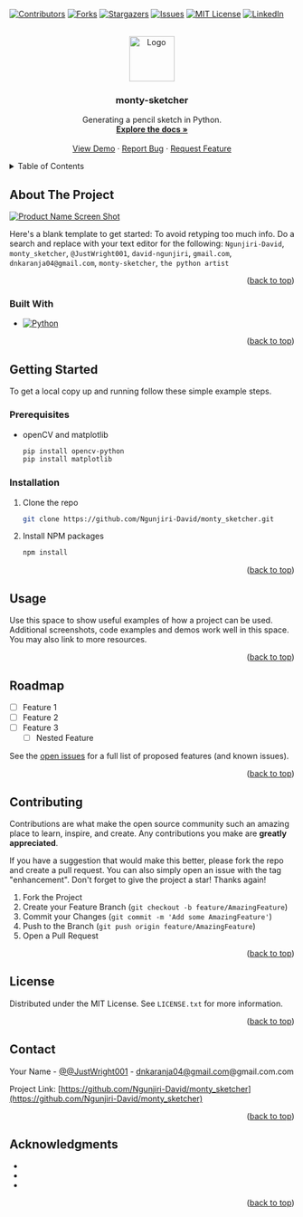 <!-- Improved compatibility of back to top link: See: https://github.com/othneildrew/Best-README-Template/pull/73 -->
<a name="readme-top"></a>
<!--
*** From Template.
-->



<!-- PROJECT SHIELDS -->
<!--
*** I'm using markdown "reference style" links for readability.
*** Reference links are enclosed in brackets [ ] instead of parentheses ( ).
*** See the bottom of this document for the declaration of the reference variables
*** for contributors-url, forks-url, etc. This is an optional, concise syntax you may use.
*** https://www.markdownguide.org/basic-syntax/#reference-style-links
-->
[![Contributors][contributors-shield]][contributors-url]
[![Forks][forks-shield]][forks-url]
[![Stargazers][stars-shield]][stars-url]
[![Issues][issues-shield]][issues-url]
[![MIT License][license-shield]][license-url]
[![LinkedIn][linkedin-shield]][linkedin-url]



<!-- PROJECT LOGO -->
<br />
<div align="center">
  <a href="https://github.com/Ngunjiri-David/monty_sketcher">
    <img src="images/logo.png" alt="Logo" width="80" height="80">
  </a>

<h3 align="center">monty-sketcher</h3>

  <p align="center">
    Generating a pencil sketch in Python.
    <br />
    <a href="https://github.com/Ngunjiri-David/monty_sketcher"><strong>Explore the docs »</strong></a>
    <br />
    <br />
    <a href="https://github.com/Ngunjiri-David/monty_sketcher">View Demo</a>
    ·
    <a href="https://github.com/Ngunjiri-David/monty_sketcher/issues">Report Bug</a>
    ·
    <a href="https://github.com/Ngunjiri-David/monty_sketcher/issues">Request Feature</a>
  </p>
</div>



<!-- TABLE OF CONTENTS -->
<details>
  <summary>Table of Contents</summary>
  <ol>
    <li>
      <a href="#about-the-project">About The Project</a>
      <ul>
        <li><a href="#built-with">Built With</a></li>
      </ul>
    </li>
    <li>
      <a href="#getting-started">Getting Started</a>
      <ul>
        <li><a href="#prerequisites">Prerequisites</a></li>
        <li><a href="#installation">Installation</a></li>
      </ul>
    </li>
    <li><a href="#usage">Usage</a></li>
    <li><a href="#roadmap">Roadmap</a></li>
    <li><a href="#contributing">Contributing</a></li>
    <li><a href="#license">License</a></li>
    <li><a href="#contact">Contact</a></li>
    <li><a href="#acknowledgments">Acknowledgments</a></li>
  </ol>
</details>



<!-- ABOUT THE PROJECT -->
## About The Project

[![Product Name Screen Shot][product-screenshot]](https://example.com)

Here's a blank template to get started: To avoid retyping too much info. Do a search and replace with your text editor for the following: `Ngunjiri-David`, `monty_sketcher`, `@JustWright001`, `david-ngunjiri`, `gmail.com`, `dnkaranja04@gmail.com`, `monty-sketcher`, `the python artist`

<p align="right">(<a href="#readme-top">back to top</a>)</p>



### Built With
* [![Python][Python.org]][Python-url]
<!--
* [![Next][Next.js]][Next-url]
* [![React][React.js]][React-url]
* [![Vue][Vue.js]][Vue-url]
* [![Angular][Angular.io]][Angular-url]
* [![Svelte][Svelte.dev]][Svelte-url]
* [![Laravel][Laravel.com]][Laravel-url]
* [![Bootstrap][Bootstrap.com]][Bootstrap-url]
* [![JQuery][JQuery.com]][JQuery-url]
-->

<p align="right">(<a href="#readme-top">back to top</a>)</p>



<!-- GETTING STARTED -->
## Getting Started

To get a local copy up and running follow these simple example steps.

### Prerequisites


* openCV and matplotlib
  ```sh
  pip install opencv-python
  pip install matplotlib
  ```

### Installation

1. Clone the repo
   ```sh
   git clone https://github.com/Ngunjiri-David/monty_sketcher.git
   ```
2. Install NPM packages
   ```sh
   npm install
   ```

<p align="right">(<a href="#readme-top">back to top</a>)</p>



<!-- USAGE EXAMPLES -->
## Usage

Use this space to show useful examples of how a project can be used. Additional screenshots, code examples and demos work well in this space. You may also link to more resources.

<!--
_For more examples, please refer to the [Documentation](https://example.com)_

-->
<p align="right">(<a href="#readme-top">back to top</a>)</p>



<!-- ROADMAP -->
## Roadmap

- [ ] Feature 1
- [ ] Feature 2
- [ ] Feature 3
    - [ ] Nested Feature

See the [open issues](https://github.com/Ngunjiri-David/monty_sketcher/issues) for a full list of proposed features (and known issues).

<p align="right">(<a href="#readme-top">back to top</a>)</p>



<!-- CONTRIBUTING -->
## Contributing

Contributions are what make the open source community such an amazing place to learn, inspire, and create. Any contributions you make are **greatly appreciated**.

If you have a suggestion that would make this better, please fork the repo and create a pull request. You can also simply open an issue with the tag "enhancement".
Don't forget to give the project a star! Thanks again!

1. Fork the Project
2. Create your Feature Branch (`git checkout -b feature/AmazingFeature`)
3. Commit your Changes (`git commit -m 'Add some AmazingFeature'`)
4. Push to the Branch (`git push origin feature/AmazingFeature`)
5. Open a Pull Request

<p align="right">(<a href="#readme-top">back to top</a>)</p>



<!-- LICENSE -->
## License

Distributed under the MIT License. See `LICENSE.txt` for more information.

<p align="right">(<a href="#readme-top">back to top</a>)</p>



<!-- CONTACT -->
## Contact

Your Name - [@@JustWright001](https://twitter.com/@JustWright001) - dnkaranja04@gmail.com@gmail.com.com

Project Link: [https://github.com/Ngunjiri-David/monty_sketcher](https://github.com/Ngunjiri-David/monty_sketcher)

<p align="right">(<a href="#readme-top">back to top</a>)</p>



<!-- ACKNOWLEDGMENTS -->
## Acknowledgments

* []()
* []()
* []()

<p align="right">(<a href="#readme-top">back to top</a>)</p>



<!-- MARKDOWN LINKS & IMAGES -->
<!-- https://www.markdownguide.org/basic-syntax/#reference-style-links -->
[contributors-shield]: https://img.shields.io/github/contributors/Ngunjiri-David/monty_sketcher.svg?style=for-the-badge
[contributors-url]: https://github.com/Ngunjiri-David/monty_sketcher/graphs/contributors
[forks-shield]: https://img.shields.io/github/forks/Ngunjiri-David/monty_sketcher.svg?style=for-the-badge
[forks-url]: https://github.com/Ngunjiri-David/monty_sketcher/network/members
[stars-shield]: https://img.shields.io/github/stars/Ngunjiri-David/monty_sketcher.svg?style=for-the-badge
[stars-url]: https://github.com/Ngunjiri-David/monty_sketcher/stargazers
[issues-shield]: https://img.shields.io/github/issues/Ngunjiri-David/monty_sketcher.svg?style=for-the-badge
[issues-url]: https://github.com/Ngunjiri-David/monty_sketcher/issues
[license-shield]: https://img.shields.io/github/license/Ngunjiri-David/monty_sketcher.svg?style=for-the-badge
[license-url]: https://github.com/Ngunjiri-David/monty_sketcher/blob/master/LICENSE.txt
[linkedin-shield]: https://img.shields.io/badge/-LinkedIn-black.svg?style=for-the-badge&logo=linkedin&colorB=555
[linkedin-url]: https://linkedin.com/in/david-ngunjiri
[product-screenshot]: images/screenshot.png
[Python.org]: img.shields.io/badge/python-000000?style=for-the-badge&logo=python&logoColor=green
[Python-url]: https://www.python.org/
[Next.js]: https://img.shields.io/badge/next.js-000000?style=for-the-badge&logo=nextdotjs&logoColor=white
[Next-url]: https://nextjs.org/
[React.js]: https://img.shields.io/badge/React-20232A?style=for-the-badge&logo=react&logoColor=61DAFB
[React-url]: https://reactjs.org/
[Vue.js]: https://img.shields.io/badge/Vue.js-35495E?style=for-the-badge&logo=vuedotjs&logoColor=4FC08D
[Vue-url]: https://vuejs.org/
[Angular.io]: https://img.shields.io/badge/Angular-DD0031?style=for-the-badge&logo=angular&logoColor=white
[Angular-url]: https://angular.io/
[Svelte.dev]: https://img.shields.io/badge/Svelte-4A4A55?style=for-the-badge&logo=svelte&logoColor=FF3E00
[Svelte-url]: https://svelte.dev/
[Laravel.com]: https://img.shields.io/badge/Laravel-FF2D20?style=for-the-badge&logo=laravel&logoColor=white
[Laravel-url]: https://laravel.com
[Bootstrap.com]: https://img.shields.io/badge/Bootstrap-563D7C?style=for-the-badge&logo=bootstrap&logoColor=white
[Bootstrap-url]: https://getbootstrap.com
[JQuery.com]: https://img.shields.io/badge/jQuery-0769AD?style=for-the-badge&logo=jquery&logoColor=white
[JQuery-url]: https://jquery.com 
